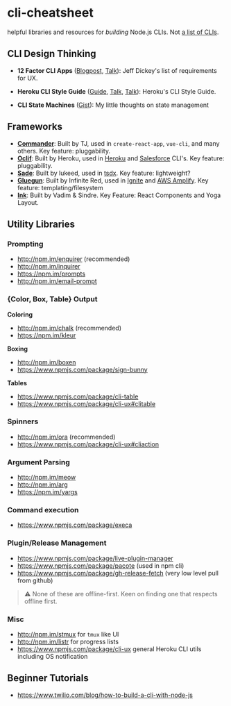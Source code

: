 # cli-cheatsheet
helpful libraries and resources for *building* Node.js CLIs. Not [a list of CLIs](https://github.com/agarrharr/awesome-cli-apps).

## CLI Design Thinking

- **12 Factor CLI Apps** ([Blogpost](https://medium.com/@jdxcode/12-factor-cli-apps-dd3c227a0e46), [Talk](https://www.youtube.com/watch?v=Izx3-KSuaM8)): Jeff Dickey's list of requirements for UX.

- **Heroku CLI Style Guide** ([Guide](https://devcenter.heroku.com/articles/cli-style-guide), [Talk](https://www.youtube.com/watch?v=PHiDG-_XoRk), [Talk](https://www.youtube.com/watch?v=a6ud5MkVN_s)): Heroku's CLI Style Guide. 

- **CLI State Machines** ([Gist](https://gist.github.com/sw-yx/3af1e264b8460af8897768045b2c229f)): My little thoughts on state management
  
## Frameworks

- [**Commander**](https://github.com/tj/commander.js/): Built by TJ, used in `create-react-app`, `vue-cli`, and many others. Key feature: pluggability.
- [**Oclif**](https://github.com/oclif/oclif): Built by Heroku, used in [Heroku](https://github.com/heroku/cli) and [Salesforce](https://developer.salesforce.com/tools/sfdxcli) CLI's. Key feature: pluggability.
- [**Sade**](https://github.com/lukeed/sade): Built by lukeed, used in [tsdx](https://github.com/palmerhq/tsdx). Key feature: lightweight?
- [**Gluegun**](https://github.com/infinitered/gluegun): Built by Infinite Red, used in [Ignite](https://github.com/infinitered/ignite) and [AWS Amplify](https://github.com/aws-amplify/amplify-cli). Key feature: templating/filesystem
- [**Ink**](https://github.com/vadimdemedes/ink): Built by Vadim & Sindre. Key Feature: React Components and Yoga Layout.

## Utility Libraries

### Prompting

- http://npm.im/enquirer (recommended)
- http://npm.im/inquirer
- https://npm.im/prompts
- http://npm.im/email-prompt

### {Color, Box, Table} Output

**Coloring**

- http://npm.im/chalk (recommended)
- https://npm.im/kleur

**Boxing**

- http://npm.im/boxen
- https://www.npmjs.com/package/sign-bunny

**Tables**

- https://www.npmjs.com/package/cli-table
- https://www.npmjs.com/package/cli-ux#clitable

### Spinners

- http://npm.im/ora (recommended)
- https://www.npmjs.com/package/cli-ux#cliaction

### Argument Parsing

- http://npm.im/meow
- http://npm.im/arg
- https://npm.im/yargs

### Command execution

- https://www.npmjs.com/package/execa

### Plugin/Release Management

- https://www.npmjs.com/package/live-plugin-manager
- https://www.npmjs.com/package/pacote (used in npm cli)
- https://www.npmjs.com/package/gh-release-fetch (very low level pull from github)

> ⚠️ None of these are offline-first. Keen on finding one that respects offline first.

### Misc

- http://npm.im/stmux for `tmux` like UI
- http://npm.im/listr for progress lists
- https://www.npmjs.com/package/cli-ux general Heroku CLI utils including OS notification


## Beginner Tutorials

- https://www.twilio.com/blog/how-to-build-a-cli-with-node-js
